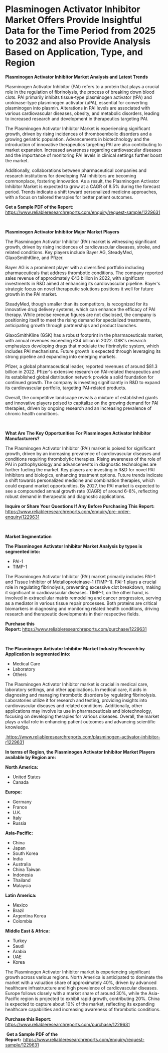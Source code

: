 <p><h1>Plasminogen Activator Inhibitor Market Offers Provide Insightful Data for the Time Period from 2025 to 2032 and also Provide Analysis Based on Application, Type, and Region</h1></p><p><strong>Plasminogen Activator Inhibitor Market Analysis and Latest Trends</strong></p>
<p><p>Plasminogen Activator Inhibitor (PAI) refers to a protein that plays a crucial role in the regulation of fibrinolysis, the process of breaking down blood clots. PAI primarily inhibits tissue-type plasminogen activator (tPA) and urokinase-type plasminogen activator (uPA), essential for converting plasminogen into plasmin. Alterations in PAI levels are associated with various cardiovascular diseases, obesity, and metabolic disorders, leading to increased research and development in therapeutics targeting PAI.</p><p>The Plasminogen Activator Inhibitor Market is experiencing significant growth, driven by rising incidences of thromboembolic disorders and a growing geriatric population. Advancements in biotechnology and the introduction of innovative therapeutics targeting PAI are also contributing to market expansion. Increased awareness regarding cardiovascular diseases and the importance of monitoring PAI levels in clinical settings further boost the market.</p><p>Additionally, collaborations between pharmaceutical companies and research institutions for developing PAI inhibitors are becoming commonplace, fostering innovation. As a result, the Plasminogen Activator Inhibitor Market is expected to grow at a CAGR of 8.5% during the forecast period. Trends indicate a shift toward personalized medicine approaches, with a focus on tailored therapies for better patient outcomes.</p></p>
<p><strong>Get a Sample PDF of the Report:&nbsp;</strong> <a href="https://www.reliableresearchreports.com/enquiry/request-sample/1229631?utm_campaign=3680&utm_medium=2&utm_source=Github&utm_content=ia&utm_term=19042025&utm_id=plasminogen-activator-inhibitor">https://www.reliableresearchreports.com/enquiry/request-sample/1229631</a></p>
<p>&nbsp;</p>
<p><strong>Plasminogen Activator Inhibitor Major Market Players</strong></p>
<p><p>The Plasminogen Activator Inhibitor (PAI) market is witnessing significant growth, driven by rising incidences of cardiovascular diseases, stroke, and related conditions. Key players include Bayer AG, SteadyMed, GlaxoSmithKline, and Pfizer.</p><p>Bayer AG is a prominent player with a diversified portfolio including pharmaceuticals that address thrombotic conditions. The company reported sales revenue of approximately €43 billion in 2022, with significant investments in R&D aimed at enhancing its cardiovascular pipeline. Bayer's strategic focus on novel therapeutic solutions positions it well for future growth in the PAI market.</p><p>SteadyMed, though smaller than its competitors, is recognized for its innovative drug delivery systems, which can enhance the efficacy of PAI therapy. While precise revenue figures are not disclosed, the company is positioning itself to meet the rising demand for specialized treatments, anticipating growth through partnerships and product launches.</p><p>GlaxoSmithKline (GSK) has a robust footprint in the pharmaceuticals market, with annual revenues exceeding £34 billion in 2022. GSK's research emphasizes developing drugs that modulate the fibrinolytic system, which includes PAI mechanisms. Future growth is expected through leveraging its strong pipeline and expanding into emerging markets.</p><p>Pfizer, a global pharmaceutical leader, reported revenues of around $81.3 billion in 2022. Pfizer's extensive research on PAI-related therapeutics and its established global distribution network provide a solid foundation for continued growth. The company is investing significantly in R&D to expand its cardiovascular portfolio, targeting PAI-related products.</p><p>Overall, the competitive landscape reveals a mixture of established giants and innovative players poised to capitalize on the growing demand for PAI therapies, driven by ongoing research and an increasing prevalence of chronic health conditions.</p></p>
<p>&nbsp;</p>
<p><strong>What Are The Key Opportunities For Plasminogen Activator Inhibitor Manufacturers?</strong></p>
<p><p>The Plasminogen Activator Inhibitor (PAI) market is poised for significant growth, driven by an increasing prevalence of cardiovascular diseases and conditions requiring thrombolytic therapies. Rising awareness of the role of PAI in pathophysiology and advancements in diagnostic technologies are further fueling the market. Key players are investing in R&D for novel PAI inhibitors and biologics, enhancing treatment options. Future trends indicate a shift towards personalized medicine and combination therapies, which could expand market opportunities. By 2027, the PAI market is expected to see a compounded annual growth rate (CAGR) of around 6-8%, reflecting robust demand in therapeutic and diagnostic applications.</p></p>
<p><strong>Inquire or Share Your Questions If Any Before Purchasing This Report:</strong> <a href="https://www.reliableresearchreports.com/enquiry/pre-order-enquiry/1229631?utm_campaign=3680&utm_medium=2&utm_source=Github&utm_content=ia&utm_term=19042025&utm_id=plasminogen-activator-inhibitor">https://www.reliableresearchreports.com/enquiry/pre-order-enquiry/1229631</a></p>
<p>&nbsp;</p>
<p><strong>Market Segmentation</strong></p>
<p><strong>The Plasminogen Activator Inhibitor Market Analysis by types is segmented into:</strong></p>
<p><ul><li>PAI-1</li><li>TIMP-1</li></ul></p>
<p><p>The Plasminogen Activator Inhibitor (PAI) market primarily includes PAI-1 and Tissue Inhibitor of Metalloproteinase-1 (TIMP-1). PAI-1 plays a crucial role in regulating fibrinolysis, preventing excessive clot breakdown, making it significant in cardiovascular diseases. TIMP-1, on the other hand, is involved in extracellular matrix remodeling and cancer progression, serving as a mediator in various tissue repair processes. Both proteins are critical biomarkers in diagnosing and monitoring related health conditions, driving research and therapeutic developments in their respective fields.</p></p>
<p><strong>Purchase this Report:&nbsp;</strong><a href="https://www.reliableresearchreports.com/purchase/1229631?utm_campaign=3680&utm_medium=2&utm_source=Github&utm_content=ia&utm_term=19042025&utm_id=plasminogen-activator-inhibitor">https://www.reliableresearchreports.com/purchase/1229631</a></p>
<p>&nbsp;</p>
<p><strong>The Plasminogen Activator Inhibitor Market Industry Research by Application is segmented into:</strong></p>
<p><ul><li>Medical Care</li><li>Laboratory</li><li>Others</li></ul></p>
<p><p>The Plasminogen Activator Inhibitor market is crucial in medical care, laboratory settings, and other applications. In medical care, it aids in diagnosing and managing thrombotic disorders by regulating fibrinolysis. Laboratories utilize it for research and testing, providing insights into cardiovascular diseases and related conditions. Additionally, other applications may involve its use in pharmaceuticals and biotechnology, focusing on developing therapies for various diseases. Overall, the market plays a vital role in enhancing patient outcomes and advancing scientific knowledge.</p></p>
<p><a href="https://www.reliableresearchreports.com/plasminogen-activator-inhibitor-r1229631?utm_campaign=3680&utm_medium=2&utm_source=Github&utm_content=ia&utm_term=19042025&utm_id=plasminogen-activator-inhibitor">&nbsp;https://www.reliableresearchreports.com/plasminogen-activator-inhibitor-r1229631</a></p>
<p><strong>In terms of Region, the Plasminogen Activator Inhibitor Market Players available by Region are:</strong></p>
<p>
    <p> <strong> North America: </strong>
        <ul>
            <li>United States</li>
            <li>Canada</li>
        </ul>
        </p> 
    <p> <strong> Europe: </strong>
        <ul>
            <li>Germany</li>
            <li>France</li>
            <li>U.K.</li>
            <li>Italy</li>
            <li>Russia</li>
        </ul>
        </p> 
    <p> <strong> Asia-Pacific: </strong>
        <ul>
            <li>China</li>
            <li>Japan</li>
            <li>South Korea</li>
            <li>India</li>
            <li>Australia</li>
            <li>China Taiwan</li>
            <li>Indonesia</li>
            <li>Thailand</li>
            <li>Malaysia</li>
        </ul>
        </p> 
    <p> <strong> Latin America: </strong>
        <ul>
            <li>Mexico</li>
            <li>Brazil</li>
            <li>Argentina Korea</li>
            <li>Colombia</li>
        </ul>
        </p> 
    <p> <strong> Middle East & Africa: </strong>
        <ul>
            <li>Turkey</li>
            <li>Saudi</li>
            <li>Arabia</li>
            <li>UAE</li>
            <li>Korea</li>
        </ul>
    </p>
    </p>
<p><p>The Plasminogen Activator Inhibitor market is experiencing significant growth across various regions. North America is anticipated to dominate the market with a valuation share of approximately 40%, driven by advanced healthcare infrastructure and high prevalence of cardiovascular diseases. Europe follows closely with a market share of around 30%, while the Asia-Pacific region is projected to exhibit rapid growth, contributing 20%. China is expected to capture about 10% of the market, reflecting its expanding healthcare capabilities and increasing awareness of thrombotic conditions.</p></p>
<p><strong>Purchase this Report: </strong><a href="https://www.reliableresearchreports.com/purchase/1229631?utm_campaign=3680&utm_medium=2&utm_source=Github&utm_content=ia&utm_term=19042025&utm_id=plasminogen-activator-inhibitor">https://www.reliableresearchreports.com/purchase/1229631</a></p>
<p>&nbsp;<strong>Get a Sample PDF of the Report:&nbsp;&nbsp;</strong><a href="https://www.reliableresearchreports.com/enquiry/request-sample/1229631?utm_campaign=3680&utm_medium=2&utm_source=Github&utm_content=ia&utm_term=19042025&utm_id=plasminogen-activator-inhibitor">https://www.reliableresearchreports.com/enquiry/request-sample/1229631</a></p>
<p><strong></strong></p>
<p><p></p><p></p><p></p></p>